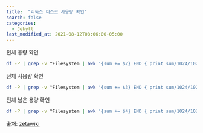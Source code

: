 ```yaml
---
title:  "리눅스 디스크 사용량 확인"
search: false
categories: 
  - Jekyll
last_modified_at: 2021-08-12T08:06:00-05:00
---
```



전체 용량 확인

```bash
df -P | grep -v ^Filesystem | awk '{sum += $2} END { print sum/1024/1024 " GB" }'
```

전체 사용량 확인

```bash
df -P | grep -v ^Filesystem | awk '{sum += $3} END { print sum/1024/1024 " GB" }'
```

전체 남은 용량 확인

```bash
df -P | grep -v ^Filesystem | awk '{sum += $4} END { print sum/1024/1024 " GB" }'
```


출처:  [zetawiki](https://zetawiki.com/wiki/%EB%A6%AC%EB%88%85%EC%8A%A4_%EC%A0%84%EC%B2%B4_%EB%94%94%EC%8A%A4%ED%81%AC_%EC%82%AC%EC%9A%A9%EB%9F%89_%ED%99%95%EC%9D%B8)
